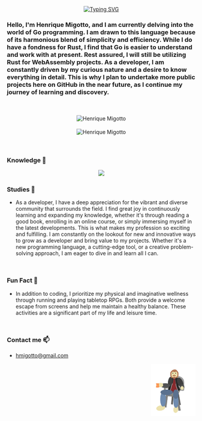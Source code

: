 <div align="center" >
  
[![Typing SVG](https://readme-typing-svg.herokuapp.com?font=Times+New+Roman&size=60&pause=1000&color=629DE1&background=55678A00&width=435&height=90&lines=Migotto's+Github)](https://git.io/typing-svg)
 
 </div>

### Hello, I'm Henrique Migotto, and I am currently delving into the world of Go programming. I am drawn to this language because of its harmonious blend of simplicity and efficiency. While I do have a fondness for Rust, I find that Go is easier to understand and work with at present. Rest assured, I will still be utilizing Rust for WebAssembly projects. As a developer, I am constantly driven by my curious nature and a desire to know everything in detail. This is why I plan to undertake more public projects here on GitHub in the near future, as I continue my journey of learning and discovery.

<br>
<br>

<div align="center" >
<img align="center" src="https://github-readme-stats.vercel.app/api/top-langs?username=Hmigotto&langs_count=20&show_icons=true&locale=en&layout=compact" alt="Henrique Migotto" />
 </div>
 
 <br>
 
 <div align="center">
  <img align="center" src="https://github-readme-stats.vercel.app/api?username=Hmigotto&show_icons=true&locale=en" alt="Henrique Migotto" />
 </div>
 
<br>
<br>

### Knowledge 🧠
<p align="center">
  <a href="https://skillicons.dev">
    <img src="https://skillicons.dev/icons?i=git,go,rust,rocket,wasm, bash,cpp,py,css,c,vim,neovim,dart,ruby,rails,bots,eclipse,firebase,flutter,github,html,java,spring,js,kotlin,linux,nodejs,nextjs,powershell,react,sqlite,unity,unreal,visualstudio,vscode, docker, kubernetes, mongodb, gcp" />
  </a>
</p>


### Studies 📖
- As a developer, I have a deep appreciation for the vibrant and diverse community that surrounds the field. I find great joy in continuously learning and expanding my knowledge, whether it's through reading a good book, enrolling in an online course, or simply immersing myself in the latest developments. This is what makes my profession so exciting and fulfilling. I am constantly on the lookout for new and innovative ways to grow as a developer and bring value to my projects. Whether it's a new programming language, a cutting-edge tool, or a creative problem-solving approach, I am eager to dive in and learn all I can.

<br>

### Fun Fact 🎲
- In addition to coding, I prioritize my physical and imaginative wellness through running and playing tabletop RPGs. Both provide a welcome escape from screens and help me maintain a healthy balance. These activities are a significant part of my life and leisure time.

<br>

### Contact me 📫
- hmigotto@gmail.com

<img align='right' height='140' style="margin-left:20px" src='assets/Eugotto.gif' alt='Lesgo'>

